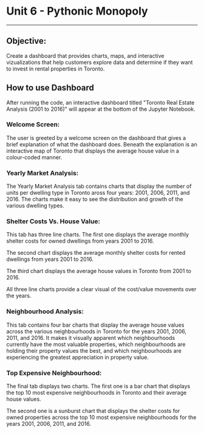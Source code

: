 # Unit 6 - Pythonic Monopoly

------------------

## **Objective:**

Create a dashboard that provides charts, maps, and interactive vizualizations that help customers explore data and determine if they want to invest in rental properties in Toronto.

## **How to use Dashboard**

After running the code, an interactive dashboard titled "Toronto Real Estate Analysis (2001 to 2016)" will appear at the bottom of the Jupyter Notebook.

### **Welcome Screen:**
The user is greeted by a welcome screen on the dashboard that gives a brief explanation of what the dashboard does.  Beneath the explanation is an interactive map of Toronto that displays the average house value in a colour-coded manner.

### **Yearly Market Analysis:**
The Yearly Market Analysis tab contains charts that display the number of units per dwelling type in Toronto aross four years: 2001, 2006, 2011, and 2016.  The charts make it easy to see the distribution and growth of the various dwelling types.

### **Shelter Costs Vs. House Value:**
This tab has three line charts.  The first one displays the average monthly shelter costs for owned dwellings from years 2001 to 2016.

The second chart displays the average monthly shelter costs for rented dwellings from years 2001 to 2016.

The third chart displays the average house values in Toronto from 2001 to 2016.

All three line charts provide a clear visual of the cost/value movements over the years.

### **Neighbourhood Analysis:**

This tab contains four bar charts that display the average house values across the various neighbourhoods in Toronto for the years 2001, 2006, 2011, and 2016.  It makes it visually apparent which neighbourhoods currently have the most valuable properties, which neighbourhoods are holding their property values the best, and which neighbourhoods are experiencing the greatest appreciation in property value.

### **Top Expensive Neighbourhood:**
The final tab displays two charts.  The first one is a bar chart that displays the top 10 most expensive neighbourhoods in Toronto and their average house values.

The second one is a sunburst chart that displays the shelter costs for owned properties across the top 10 most expensive neighbourhoods for the years 2001, 2006, 2011, and 2016.
